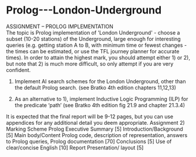 # Prolog---London-Underground
ASSIGNMENT – PROLOG IMPLEMENTATION  
The topic is Prolog implementation of 'London Underground' - choose a subset (10-20
stations) of the Underground, large enough for interesting queries (e.g. getting station A to B,
with minimum time or fewest changes - the times can be estimated, or use the TFL journey
planner for accurate times). In order to attain the highest mark, you should attempt either 1)
or 2), but note that 2) is much more difficult, so only attempt if you are very confident.

1) Implement AI search schemes for the London Underground, other than the default Prolog
search. (see Bratko 4th edition chapters 11,12,13)

2) As an alternative to 1), implement Inductive Logic Programming (ILP) for the predicate
‘path’ (see Bratko 4th edition fig 21.9 and chapter 21.3.4)

It is expected that the final report will be 9-12 pages, but you can use appendices for
any additional detail you deem appropriate.
Assignment 2) Marking Scheme Prolog
Executive Summary [5]
Introduction/Background [5]
Main body/Content
Prolog code, description of representation,
answers to Prolog queries, Prolog documentation [70]
Conclusions [5]
Use of clear/concise English [10]
Report Presentation/ layout [5]
